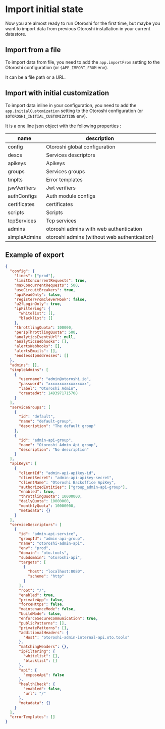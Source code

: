 # Import initial state

Now you are almost ready to run Otoroshi for the first time, but maybe you want to import data from previous Otoroshi installation in your current datastore.
## Import from a file

To import data from file, you need to add the `app.importFrom` setting to the Otoroshi configuration (or `$APP_IMPORT_FROM` env).

It can be a file path or a URL. 

## Import with initial customization

To import data inline in your configuration, you need to add the `app.initialCustomization` setting to the Otoroshi configuration (or `$OTOROSHI_INITIAL_CUSTOMIZATION` env).

It is a one line json object with the following properties :

| name | description |
| ---- | ----- |
| config | Otoroshi global configuration |
| descs | Services descriptors |
| apikeys | Apikeys |
| groups | Services groups |
| tmplts | Error templates |
| jswVerifiers | Jwt verifiers |
| authConfigs | Auth module configs |
| certificates | certificates |
| scripts | Scripts |
| tcpServices | Tcp services |
| admins | otoroshi admins with web authentication |
| simpleAdmins | otoroshi admins (without web authentication) |
## Example of export

```json
{
  "config": {
    "lines": ["prod"],    
    "limitConcurrentRequests": true,
    "maxConcurrentRequests": 500,
    "useCircuitBreakers": true,
    "apiReadOnly": false,
    "registerFromCleverHook": false,
    "u2fLoginOnly": true,
    "ipFiltering": {
      "whitelist": [],
      "blacklist": []
    },
    "throttlingQuota": 100000,
    "perIpThrottlingQuota": 500,
    "analyticsEventsUrl": null,
    "analyticsWebhooks": [],
    "alertsWebhooks": [],
    "alertsEmails": [],
    "endlessIpAddresses": []
  },
  "admins": [],
  "simpleAdmins": [
    {
      "username": "admin@otoroshi.io",
      "password": "xxxxxxxxxxxxxxxxx",
      "label": "Otoroshi Admin",
      "createdAt": 1493971715708
    }
  ],
  "serviceGroups": [
    {
      "id": "default",
      "name": "default-group",
      "description": "The default group"
    },
    {
      "id": "admin-api-group",
      "name": "Otoroshi Admin Api group",
      "description": "No description"
    }
  ],
  "apiKeys": [
    {
      "clientId": "admin-api-apikey-id",
      "clientSecret": "admin-api-apikey-secret",
      "clientName": "Otoroshi Backoffice ApiKey",
      "authorizedEntities": ["group_admin-api-group"],
      "enabled": true,
      "throttlingQuota": 10000000,
      "dailyQuota": 10000000,
      "monthlyQuota": 10000000,
      "metadata": {}
    }
  ],
  "serviceDescriptors": [
    {
      "id": "admin-api-service",
      "groupId": "admin-api-group",
      "name": "otoroshi-admin-api",
      "env": "prod",
      "domain": "oto.tools",
      "subdomain": "otoroshi-api",
      "targets": [
        {
          "host": "localhost:8080",
          "scheme": "http"
        }
      ],
      "root": "/",
      "enabled": true,
      "privateApp": false,
      "forceHttps": false,
      "maintenanceMode": false,
      "buildMode": false,
      "enforceSecureCommunication": true,
      "publicPatterns": [],
      "privatePatterns": [],
      "additionalHeaders": {
        "Host": "otoroshi-admin-internal-api.oto.tools"
      },
      "matchingHeaders": {},
      "ipFiltering": {
        "whitelist": [],
        "blacklist": []
      },
      "api": {
        "exposeApi": false
      },
      "healthCheck": {
        "enabled": false,
        "url": "/"
      },
      "metadata": {}
    }
  ],
  "errorTemplates": []
}
```
